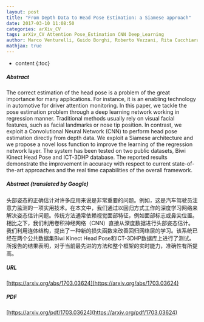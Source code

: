 ```yaml
---
layout: post
title: "From Depth Data to Head Pose Estimation: a Siamese approach"
date: 2017-03-10 11:08:50
categories: arXiv_CV
tags: arXiv_CV Attention Pose_Estimation CNN Deep_Learning
author: Marco Venturelli, Guido Borghi, Roberto Vezzani, Rita Cucchiara
mathjax: true
---
```


* content
{:toc}

##### Abstract
The correct estimation of the head pose is a problem of the great importance for many applications. For instance, it is an enabling technology in automotive for driver attention monitoring. In this paper, we tackle the pose estimation problem through a deep learning network working in regression manner. Traditional methods usually rely on visual facial features, such as facial landmarks or nose tip position. In contrast, we exploit a Convolutional Neural Network (CNN) to perform head pose estimation directly from depth data. We exploit a Siamese architecture and we propose a novel loss function to improve the learning of the regression network layer. The system has been tested on two public datasets, Biwi Kinect Head Pose and ICT-3DHP database. The reported results demonstrate the improvement in accuracy with respect to current state-of-the-art approaches and the real time capabilities of the overall framework.

##### Abstract (translated by Google)
头部姿态的正确估计对许多应用来说是非常重要的问题。例如，这是汽车驾驶员注意力监测的一项实用技术。在本文中，我们通过以回归方式工作的深度学习网络来解决姿态估计问题。传统方法通常依赖视觉面部特征，例如面部标志或鼻尖位置。相比之下，我们利用卷积神经网络（CNN）直接从深度数据进行头部姿态估计。我们利用连体结构，提出了一种新的损失函数来改善回归网络层的学习。该系统已经在两个公共数据集Biwi Kinect Head Pose和ICT-3DHP数据库上进行了测试。所报告的结果表明，对于当前最先进的方法和整个框架的实时能力，准确性有所提高。

##### URL
[https://arxiv.org/abs/1703.03624](https://arxiv.org/abs/1703.03624)

##### PDF
[https://arxiv.org/pdf/1703.03624](https://arxiv.org/pdf/1703.03624)

